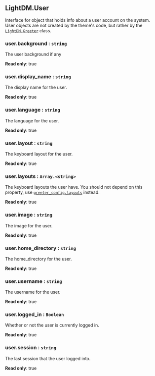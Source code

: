 <a id="LightDM_User"></a>

## LightDM.User
Interface for object that holds info about a user account on the system. User
objects are not created by the theme's code, but rather by the [`LightDM.Greeter`](Greeter) class.

<a id="LightDM_User-background"></a>

### user.background : <code>string</code>
The user background if any

**Read only**: true  
<a id="LightDM_User-display_name"></a>

### user.display\_name : <code>string</code>
The display name for the user.

**Read only**: true  
<a id="LightDM_User-language"></a>

### user.language : <code>string</code>
The language for the user.

**Read only**: true  
<a id="LightDM_User-layout"></a>

### user.layout : <code>string</code>
The keyboard layout for the user.

**Read only**: true  
<a id="LightDM_User-layouts"></a>

### user.layouts : <code>Array.&lt;string&gt;</code>
The keyboard layouts the user have. You should not depend on this property, use [`greeter_config.layouts`](/api/GreeterConfig#LightDM_GreeterConfig-layouts) instead.

**Read only**: true  
<a id="LightDM_User-image"></a>

### user.image : <code>string</code>
The image for the user.

**Read only**: true  
<a id="LightDM_User-home_directory"></a>

### user.home\_directory : <code>string</code>
The home_directory for the user.

**Read only**: true  
<a id="LightDM_User-username"></a>

### user.username : <code>string</code>
The username for the user.

**Read only**: true  
<a id="LightDM_User-logged_in"></a>

### user.logged\_in : <code>Boolean</code>
Whether or not the user is currently logged in.

**Read only**: true  
<a id="LightDM_User-session"></a>

### user.session : <code>string</code>
The last session that the user logged into.

**Read only**: true  
